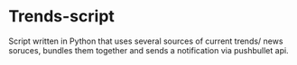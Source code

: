 # Trends-script

Script written in Python that uses several sources of current trends/ news soruces, bundles them together and sends a notification via pushbullet api.
